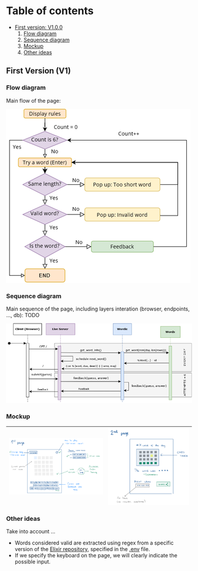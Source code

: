 # Table of contents
- [First version: V1.0.0](#first-version-v1)
  1. [Flow diagram](#flow-diagram)
  2. [Sequence diagram](#sequence-diagram)
  3. [Mockup](#mockup)
  4. [Other ideas](#other-ideas)


## First Version (V1)

### Flow diagram

Main flow of the page:

<img src="/docs/images/diagrams/flow_diagram.png"/>

### Sequence diagram

Main sequence of the page, including layers interation (browser, endpoints, ..., db): TODO

<img src="/docs/images/diagrams/sequence_diagram.png"/>

### Mockup

| <img align="left" width="500px" alt="PNG" src="/docs/images/mockups/page1.png" /> | <img align="right" width="430px" alt="PNG" src="/docs/images/mockups/page2.png" /> |
| -- | -- | 


### Other ideas

Take into account ...

- Words considered valid are extracted using regex from a specific version of the [Elixir repository](https://github.com/elixir-lang/elixir/tags), specified in the [.env](/.env) file.
- If we specify the keyboard on the page, we will clearly indicate the possible input.
